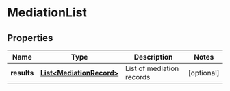 

# MediationList


## Properties

Name | Type | Description | Notes
------------ | ------------- | ------------- | -------------
**results** | [**List&lt;MediationRecord&gt;**](MediationRecord.md) | List of mediation records |  [optional]



